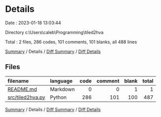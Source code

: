 # Details

Date : 2023-01-18 13:03:44

Directory c:\\Users\\caleb\\Programming\\tiled2hva

Total : 2 files,  286 codes, 101 comments, 101 blanks, all 488 lines

[Summary](results.md) / Details / [Diff Summary](diff.md) / [Diff Details](diff-details.md)

## Files
| filename | language | code | comment | blank | total |
| :--- | :--- | ---: | ---: | ---: | ---: |
| [README.md](/README.md) | Markdown | 0 | 0 | 1 | 1 |
| [src/tiled2hva.py](/src/tiled2hva.py) | Python | 286 | 101 | 100 | 487 |

[Summary](results.md) / Details / [Diff Summary](diff.md) / [Diff Details](diff-details.md)